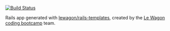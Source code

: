 [![Build Status](https://travis-ci.org/ma-thibaud/product_hunt_clone.svg?branch=master)](https://travis-ci.org/ma-thibaud/product_hunt_clone)

Rails app generated with [lewagon/rails-templates](https://github.com/lewagon/rails-templates), created by the [Le Wagon coding bootcamp](https://www.lewagon.com) team.
